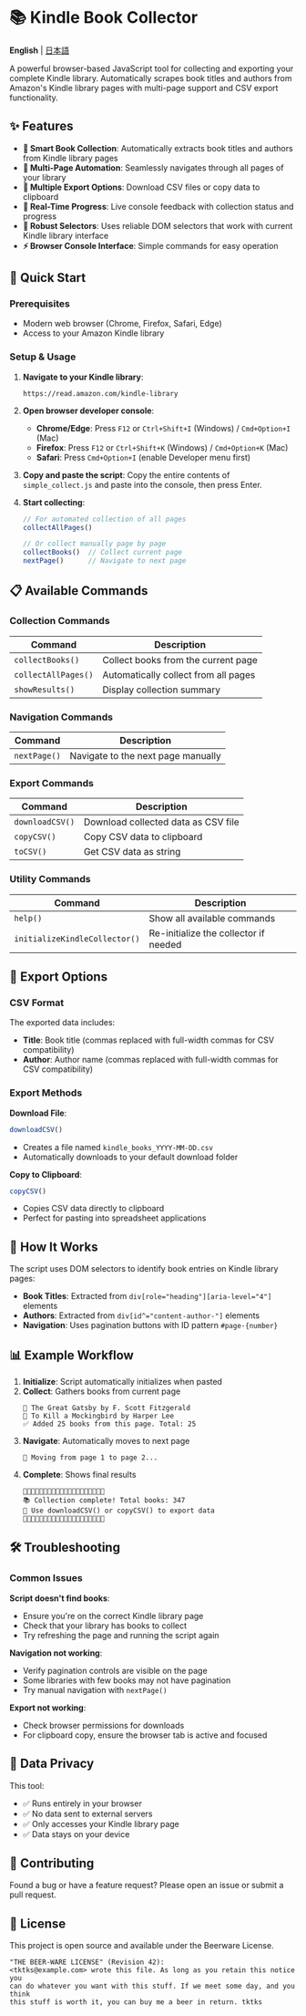 # 📚 Kindle Book Collector

**English** | [日本語](README_ja.md)

A powerful browser-based JavaScript tool for collecting and exporting your complete Kindle library. Automatically scrapes book titles and authors from Amazon's Kindle library pages with multi-page support and CSV export functionality.

## ✨ Features

- **📖 Smart Book Collection**: Automatically extracts book titles and authors from Kindle library pages
- **🤖 Multi-Page Automation**: Seamlessly navigates through all pages of your library
- **💾 Multiple Export Options**: Download CSV files or copy data to clipboard
- **🔄 Real-Time Progress**: Live console feedback with collection status and progress
- **🎯 Robust Selectors**: Uses reliable DOM selectors that work with current Kindle library interface
- **⚡ Browser Console Interface**: Simple commands for easy operation

## 🚀 Quick Start

### Prerequisites

- Modern web browser (Chrome, Firefox, Safari, Edge)
- Access to your Amazon Kindle library

### Setup & Usage

1. **Navigate to your Kindle library**:
   ```
   https://read.amazon.com/kindle-library
   ```

2. **Open browser developer console**:
   - **Chrome/Edge**: Press `F12` or `Ctrl+Shift+I` (Windows) / `Cmd+Option+I` (Mac)
   - **Firefox**: Press `F12` or `Ctrl+Shift+K` (Windows) / `Cmd+Option+K` (Mac)
   - **Safari**: Press `Cmd+Option+I` (enable Developer menu first)

3. **Copy and paste the script**:
   Copy the entire contents of `simple_collect.js` and paste into the console, then press Enter.

4. **Start collecting**:
   ```javascript
   // For automated collection of all pages
   collectAllPages()
   
   // Or collect manually page by page
   collectBooks()  // Collect current page
   nextPage()      // Navigate to next page
   ```

## 📋 Available Commands

### Collection Commands

| Command | Description |
|---------|-------------|
| `collectBooks()` | Collect books from the current page |
| `collectAllPages()` | Automatically collect from all pages |
| `showResults()` | Display collection summary |

### Navigation Commands

| Command | Description |
|---------|-------------|
| `nextPage()` | Navigate to the next page manually |

### Export Commands

| Command | Description |
|---------|-------------|
| `downloadCSV()` | Download collected data as CSV file |
| `copyCSV()` | Copy CSV data to clipboard |
| `toCSV()` | Get CSV data as string |

### Utility Commands

| Command | Description |
|---------|-------------|
| `help()` | Show all available commands |
| `initializeKindleCollector()` | Re-initialize the collector if needed |

## 💾 Export Options

### CSV Format

The exported data includes:

- **Title**: Book title (commas replaced with full-width commas for CSV compatibility)
- **Author**: Author name (commas replaced with full-width commas for CSV compatibility)

### Export Methods

**Download File**:
```javascript
downloadCSV()
```

- Creates a file named `kindle_books_YYYY-MM-DD.csv`
- Automatically downloads to your default download folder

**Copy to Clipboard**:
```javascript
copyCSV()
```

- Copies CSV data directly to clipboard
- Perfect for pasting into spreadsheet applications

## 🔧 How It Works

The script uses DOM selectors to identify book entries on Kindle library pages:

- **Book Titles**: Extracted from `div[role="heading"][aria-level="4"]` elements
- **Authors**: Extracted from `div[id^="content-author-"]` elements
- **Navigation**: Uses pagination buttons with ID pattern `#page-{number}`

## 📊 Example Workflow

1. **Initialize**: Script automatically initializes when pasted
2. **Collect**: Gathers books from current page
   ```
   📖 The Great Gatsby by F. Scott Fitzgerald
   📖 To Kill a Mockingbird by Harper Lee
   ✅ Added 25 books from this page. Total: 25
   ```
3. **Navigate**: Automatically moves to next page
   ```
   🔄 Moving from page 1 to page 2...
   ```
4. **Complete**: Shows final results
   ```
   🎉🎉🎉🎉🎉🎉🎉🎉🎉🎉🎉🎉🎉🎉🎉🎉🎉🎉🎉🎉
   📚 Collection complete! Total books: 347
   💾 Use downloadCSV() or copyCSV() to export data
   🎉🎉🎉🎉🎉🎉🎉🎉🎉🎉🎉🎉🎉🎉🎉🎉🎉🎉🎉🎉
   ```

## 🛠️ Troubleshooting

### Common Issues

**Script doesn't find books**:

- Ensure you're on the correct Kindle library page
- Check that your library has books to collect
- Try refreshing the page and running the script again

**Navigation not working**:

- Verify pagination controls are visible on the page
- Some libraries with few books may not have pagination
- Try manual navigation with `nextPage()`

**Export not working**:

- Check browser permissions for downloads
- For clipboard copy, ensure the browser tab is active and focused

## 📝 Data Privacy

This tool:

- ✅ Runs entirely in your browser
- ✅ No data sent to external servers
- ✅ Only accesses your Kindle library page
- ✅ Data stays on your device

## 🤝 Contributing

Found a bug or have a feature request? Please open an issue or submit a pull request.

## 📄 License

This project is open source and available under the Beerware License.

```
"THE BEER-WARE LICENSE" (Revision 42):
<tktks@example.com> wrote this file. As long as you retain this notice you
can do whatever you want with this stuff. If we meet some day, and you think
this stuff is worth it, you can buy me a beer in return. tktks
```
